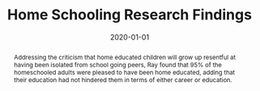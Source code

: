 ---
title: "Home Schooling Research Findings"
authors:
  - admin
date: "2020-01-01"  # You may want to provide the actual publication date
publication_types: ["2"]
publication: "Natural Parent"
publication_short: ""

abstract: "Addressing the criticism that home educated children will grow up resentful at having been isolated from school going peers, Ray found that 95% of the homeschooled adults were pleased to have been home educated, adding that their education had not hindered them in terms of either career or education."

summary: "Research findings on long-term outcomes of home education."

tags:
  - Education
  - Home Education
  - Research
  - Educational Outcomes

featured: false

--- 